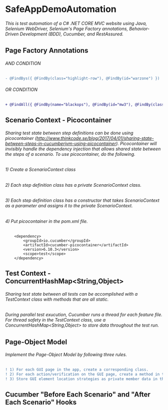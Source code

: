 # SafeAppDemoAutomation
###### This is test automation of a C# .NET CORE MVC website using Java, Selenium WebDriver, Selenium's Page Factory annotations, Behavior-Driven Development (BDD), Cucumber, and RestAssured.
## Page Factory Annotations
###### AND CONDITION
```diff
- @FindBys({ @FindBy(class="highlight-row"), @FindBy(id="warzone") })
```
###### OR CONDITION
```diff
+ @FindAll({ @FindBy(name="blackops"), @FindBy(id="mw3"), @FindBy(className="btn-warning") })
```
## Scenario Context - Picocontainer
###### Sharing test state between step definitions can be done using picocontainer (http://www.thinkcode.se/blog/2017/04/01/sharing-state-between-steps-in-cucumberjvm-using-picocontainer). Picocontainer will invisibly handle the dependency injection that allows shared state between the steps of a scenario. To use picocontainer, do the following.
###### 1) Create a ScenarioContext class
###### 2) Each step definition class has a private ScenarioContext class.
###### 3) Each step definition class has a constructor that takes ScenarioContext as a parameter and assigns it to the private ScenarioContext.
###### 4) Put picocontainer in the pom.xml file.
		<dependency>
			<groupId>io.cucumber</groupId>
			<artifactId>cucumber-picocontainer</artifactId>
			<version>6.10.3</version>
			<scope>test</scope>
		</dependency>

## Test Context - ConcurrentHashMap<String,Object>
###### Sharing test state between all tests can be accomplished with a TestContext class with methods that are all static.
###### During parallel test exucution, Cucumber runs a thread for each feature file. For thread safety in the TestContext class, use a ConcurrentHashMap<String,Object> to store data throughout the test run.

## Page-Object Model
###### Implement the Page-Object Model by following three rules.
```diff
! 1) For each GUI page in the app, create a corresponding class.
! 2) For each action/verification on the GUI page, create a method in the class.
! 3) Store GUI element location strategies as private member data in the class.
```

## Cucumber "Before Each Scenario" and "After Each Scenario" Hooks
######


